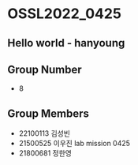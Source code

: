 # OSSL2022_0425
## Hello world -  hanyoung
## Group Number
* 8
## Group Members
* 22100113 김성빈
* 21500525 이우진 lab mission 0425
* 21800681 정한영


